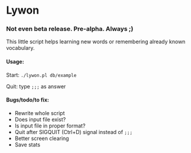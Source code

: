 # Lywon
### Not even beta release. Pre-alpha. Always ;)
This little script helps learning new words or remembering already known vocabulary.

#### Usage:

Start: `./lywon.pl db/example`

Quit: type `;;;` as answer

#### Bugs/todo/to fix:
* Rewrite whole script
* Does input file exist?
* Is input file in proper format?
* Quit after SIGQUIT (Ctrl+D) signal instead of `;;;`
* Better screen clearing
* Save stats

